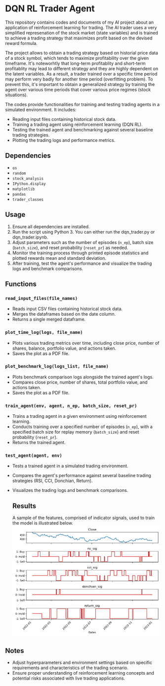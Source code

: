 # DQN RL Trader Agent

This repository contains codes and documents of my AI project about an application of reinforcement learning for trading. The AI trader uses a very simplified represenation of the stock market (state variables) and is trained to achieve a trading strategy that maximizes profit based on the devised reward formula.

The project allows to obtain a trading strategy based on historial price data of a stock symbol, which tends to maximize profitability over the given timeframe. It's noteworhtly that long-term profitablity and short-term profitablity may lead to different strategy and they are highly dependent on the latent variables. As a result, a trader trained over a specific time period may perform very badly for another time period (overfitting problem). To prevent this, it's important to obtain a generalized strategy by training the agent over various time periods that cover various price regimes (stock situations).

The codes provide functionalities for training and testing trading agents in a simulated environment. It includes:

- Reading input files containing historical stock data.
- Training a trading agent using reinforcement learning (DQN RL).
- Testing the trained agent and benchmarking against several baseline trading strategies.
- Plotting the trading logs and performance metrics.

## Dependencies

- `os`
- `random`
- `stock_analysis`
- `IPython.display`
- `matplotlib`
- `pandas`
- `trader_classes`

## Usage

1. Ensure all dependencies are installed.
2. Run the script using Python 3. You can either run the dqn_trader.py or dqn_trader.ipynb. 
3. Adjust parameters such as the number of episodes (`n_ep`), batch size (`batch_size`), and reset probability (`reset_pr`) as needed.
4. Monitor the training process through printed episode statistics and plotted rewards mean and standard deviation.
5. After training, test the agent's performance and visualize the trading logs and benchmark comparisons.

## Functions

### `read_input_files(file_names)`

- Reads input CSV files containing historical stock data.
- Merges the dataframes based on the date column.
- Returns a single merged dataframe.

### `plot_time_log(logs, file_name)`

- Plots various trading metrics over time, including close price, number of shares, balance, portfolio value, and actions taken.
- Saves the plot as a PDF file.

### `plot_benchmark_log(logs_list, file_name)`

- Plots benchmark comparison logs alongside the trained agent's logs.
- Compares close price, number of shares, total portfolio value, and actions taken.
- Saves the plot as a PDF file.

### `train_agent(env, agent, n_ep, batch_size, reset_pr)`

- Trains a trading agent in a given environment using reinforcement learning.
- Conducts training over a specified number of episodes (`n_ep`), with a specified batch size for replay memory (`batch_size`) and reset probability (`reset_pr`).
- Returns the trained agent.

### `test_agent(agent, env)`

- Tests a trained agent in a simulated trading environment.
- Compares the agent's performance against several baseline trading strategies (RSI, CCI, Donchian, Return).
- Visualizes the trading logs and benchmark comparisons.

  ## Results
  A sample of the features, comprised of indicator signals, used to train the model is illustrated below.
  ![Technical indicator signals used as features for training the DQN-RL model](./figures/spy_signals.png)


## Notes

- Adjust hyperparameters and environment settings based on specific requirements and characteristics of the trading scenario.
- Ensure proper understanding of reinforcement learning concepts and potential risks associated with live trading applications.
